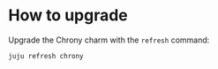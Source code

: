 # How to upgrade

Upgrade the Chrony charm with the `refresh` command:

```bash
juju refresh chrony
```

